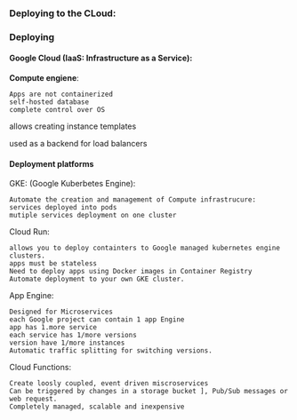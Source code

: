 
### Deploying to the CLoud:

### Deploying

#### Google Cloud (IaaS: Infrastructure as a Service):

__Compute engiene__:

    Apps are not containerized
    self-hosted database
    complete control over OS

allows creating instance templates

used as a backend for load balancers


#### Deployment platforms

GKE: (Google Kuberbetes Engine):

    Automate the creation and management of Compute infrastrucure:
    services deployed into pods
    mutiple services deployment on one cluster

Cloud Run:

    allows you to deploy containters to Google managed kubernetes engine clusters.
    apps must be stateless
    Need to deploy apps using Docker images in Container Registry
    Automate deployment to your own GKE cluster.

App Engine:

    Designed for Microservices
    each Google project can contain 1 app Engine
    app has 1.more service
    each service has 1/more versions
    version have 1/more instances
    Automatic traffic splitting for switching versions.

Cloud Functions:

    Create loosly coupled, event driven miscroservices
    Can be triggered by changes in a storage bucket ], Pub/Sub messages or web request.
    Completely managed, scalable and inexpensive
    
